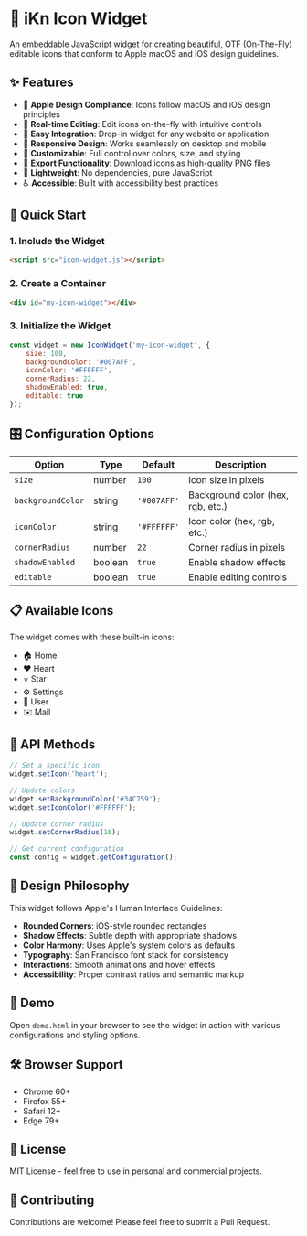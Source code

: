 # 🎨 iKn Icon Widget

An embeddable JavaScript widget for creating beautiful, OTF (On-The-Fly) editable icons that conform to Apple macOS and iOS design guidelines.

## ✨ Features

- 🍎 **Apple Design Compliance**: Icons follow macOS and iOS design principles
- 🎨 **Real-time Editing**: Edit icons on-the-fly with intuitive controls
- 🎯 **Easy Integration**: Drop-in widget for any website or application
- 📱 **Responsive Design**: Works seamlessly on desktop and mobile
- 🌈 **Customizable**: Full control over colors, size, and styling
- 💾 **Export Functionality**: Download icons as high-quality PNG files
- 🚀 **Lightweight**: No dependencies, pure JavaScript
- ♿ **Accessible**: Built with accessibility best practices

## 🚀 Quick Start

### 1. Include the Widget

```html
<script src="icon-widget.js"></script>
```

### 2. Create a Container

```html
<div id="my-icon-widget"></div>
```

### 3. Initialize the Widget

```javascript
const widget = new IconWidget('my-icon-widget', {
    size: 100,
    backgroundColor: '#007AFF',
    iconColor: '#FFFFFF',
    cornerRadius: 22,
    shadowEnabled: true,
    editable: true
});
```

## 🎛️ Configuration Options

| Option | Type | Default | Description |
|--------|------|---------|-------------|
| `size` | number | `100` | Icon size in pixels |
| `backgroundColor` | string | `'#007AFF'` | Background color (hex, rgb, etc.) |
| `iconColor` | string | `'#FFFFFF'` | Icon color (hex, rgb, etc.) |
| `cornerRadius` | number | `22` | Corner radius in pixels |
| `shadowEnabled` | boolean | `true` | Enable shadow effects |
| `editable` | boolean | `true` | Enable editing controls |

## 📋 Available Icons

The widget comes with these built-in icons:
- 🏠 Home
- ❤️ Heart  
- ⭐ Star
- ⚙️ Settings
- 👤 User
- ✉️ Mail

## 🎯 API Methods

```javascript
// Set a specific icon
widget.setIcon('heart');

// Update colors
widget.setBackgroundColor('#34C759');
widget.setIconColor('#FFFFFF');

// Update corner radius
widget.setCornerRadius(16);

// Get current configuration
const config = widget.getConfiguration();
```

## 🎨 Design Philosophy

This widget follows Apple's Human Interface Guidelines:

- **Rounded Corners**: iOS-style rounded rectangles
- **Shadow Effects**: Subtle depth with appropriate shadows
- **Color Harmony**: Uses Apple's system colors as defaults
- **Typography**: San Francisco font stack for consistency
- **Interactions**: Smooth animations and hover effects
- **Accessibility**: Proper contrast ratios and semantic markup

## 🌟 Demo

Open `demo.html` in your browser to see the widget in action with various configurations and styling options.

## 🛠️ Browser Support

- Chrome 60+
- Firefox 55+
- Safari 12+
- Edge 79+

## 📄 License

MIT License - feel free to use in personal and commercial projects.

## 🤝 Contributing

Contributions are welcome! Please feel free to submit a Pull Request.
